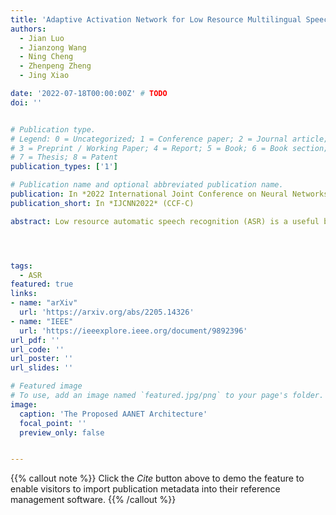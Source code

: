 ```yaml
---
title: 'Adaptive Activation Network for Low Resource Multilingual Speech Recognition'
authors:
  - Jian Luo
  - Jianzong Wang
  - Ning Cheng
  - Zhenpeng Zheng
  - Jing Xiao

date: '2022-07-18T00:00:00Z' # TODO
doi: ''


# Publication type.
# Legend: 0 = Uncategorized; 1 = Conference paper; 2 = Journal article;
# 3 = Preprint / Working Paper; 4 = Report; 5 = Book; 6 = Book section;
# 7 = Thesis; 8 = Patent
publication_types: ['1']

# Publication name and optional abbreviated publication name.
publication: In *2022 International Joint Conference on Neural Networks*
publication_short: In *IJCNN2022* (CCF-C)

abstract: Low resource automatic speech recognition (ASR) is a useful but thorny task, since deep learning ASR models usually need huge amounts of training data. The existing models mostly established a bottleneck (BN) layer by pre-training on a large source language, and transferring to the low resource target language. In this work, we introduced an adaptive activation network to the upper layers of ASR model, and applied different activation functions to different languages. We also proposed two approaches to train the model{:} (1) cross-lingual learning, replacing the activation function from source language to target language, (2) multilingual learning, jointly training the Connectionist Temporal Classification (CTC) loss of each language and the relevance of different languages. Our experiments on IARPA Babel datasets demonstrated that our approaches outperform the from-scratch training and traditional bottleneck feature based methods. In addition, combining the cross-lingual learning and multilingual learning together could further improve the performance of multilingual speech recognition.




tags:
  - ASR
featured: true
links:
- name: "arXiv"
  url: 'https://arxiv.org/abs/2205.14326'
- name: "IEEE"
  url: 'https://ieeexplore.ieee.org/document/9892396'
url_pdf: ''
url_code: ''
url_poster: ''
url_slides: ''

# Featured image
# To use, add an image named `featured.jpg/png` to your page's folder.
image:
  caption: 'The Proposed AANET Architecture'
  focal_point: ''
  preview_only: false


---
```


{{% callout note %}}
Click the _Cite_ button above to demo the feature to enable visitors to import publication metadata into their reference management software.
{{% /callout %}}

